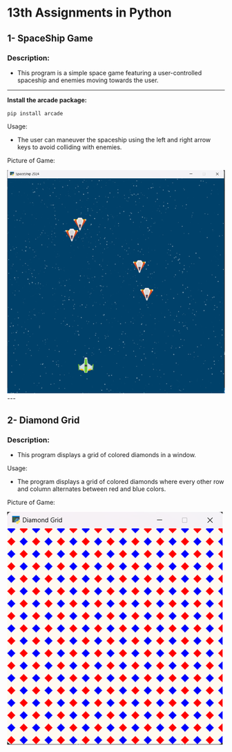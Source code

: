 
# 13th Assignments in Python 

## 1- SpaceShip Game
### Description:

- This program is a simple space game featuring a user-controlled spaceship and enemies moving towards the user.

---
**Install the arcade package:**
```
pip install arcade
```
Usage:

- The user can maneuver the spaceship using the left and right arrow keys to avoid colliding with enemies.

Picture of Game:

<img src="mygame2.png"  />
---

## 2- Diamond Grid
### Description:
- This program displays a grid of colored diamonds in a window.

Usage:

- The program displays a grid of colored diamonds where every other row and column alternates between red and blue colors.

Picture of Game:

<img src="complex_loops.png"  />